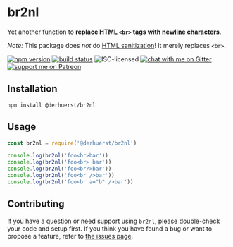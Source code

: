 # br2nl

Yet another function to **replace HTML `<br>` tags with [newline characters](https://en.wikipedia.org/wiki/Newline)**.

*Note:* This package does *not* do [HTML sanitization](https://en.wikipedia.org/wiki/HTML_sanitization)! It merely replaces `<br>`.

[![npm version](https://img.shields.io/npm/v/br2nl.svg)](https://www.npmjs.com/package/br2nl)
[![build status](https://api.travis-ci.org/derhuerst/br2nl.svg?branch=master)](https://travis-ci.org/derhuerst/br2nl)
![ISC-licensed](https://img.shields.io/github/license/derhuerst/br2nl.svg)
[![chat with me on Gitter](https://img.shields.io/badge/chat%20with%20me-on%20gitter-512e92.svg)](https://gitter.im/derhuerst)
[![support me on Patreon](https://img.shields.io/badge/support%20me-on%20patreon-fa7664.svg)](https://patreon.com/derhuerst)


## Installation

```shell
npm install @derhuerst/br2nl
```


## Usage

```js
const br2nl = require('@derhuerst/br2nl')

console.log(br2nl('foo<br>bar'))
console.log(br2nl('foo<br> bar'))
console.log(br2nl('foo<br/>bar'))
console.log(br2nl('foo<br />bar'))
console.log(br2nl('foo<br a="b" />bar'))
```


## Contributing

If you have a question or need support using `br2nl`, please double-check your code and setup first. If you think you have found a bug or want to propose a feature, refer to [the issues page](https://github.com/derhuerst/br2nl/issues).
